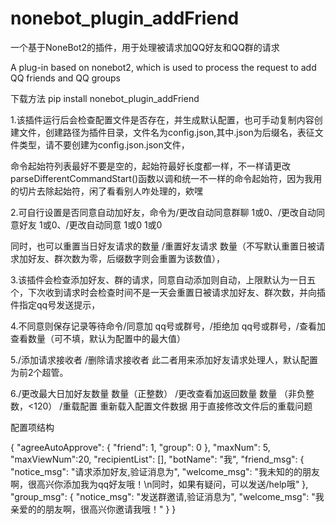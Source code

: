 # nonebot_plugin_addFriend
一个基于NoneBot2的插件，用于处理被请求加QQ好友和QQ群的请求


A plug-in based on nonebot2, which is used to process the request to add QQ friends and QQ groups


下载方法 pip install nonebot_plugin_addFriend

1.该插件运行后会检查配置文件是否存在，并生成默认配置，也可手动复制内容创建文件，创建路径为插件目录，文件名为config.json,其中.json为后缀名，表征文件类型，请不要创建为config.json.json文件，

命令起始符列表最好不要是空的，起始符最好长度都一样，不一样请更改parseDifferentCommandStart()函数以调和统一不一样的命令起始符，因为我用的切片去除起始符，闲了看看别人咋处理的，欸嘿

2.可自行设置是否同意自动加好友，命令为/更改自动同意群聊 1或0、/更改自动同意好友 1或0、/更改自动同意 1或0 1或0

同时，也可以重置当日好友请求的数量 /重置好友请求 数量（不写默认重置日被请求加好友、群次数为零，后缀数字则会重置为该数值），

3.该插件会检查添加好友、群的请求，同意自动添加则自动，上限默认为一日五个，下次收到请求时会检查时间不是一天会重置日被请求加好友、群次数，并向插件指定qq号发送提示，

4.不同意则保存记录等待命令/同意加 qq号或群号，/拒绝加 qq号或群号，/查看加 查看数量（可不填，默认为配置中的最大值）

5./添加请求接收者 /删除请求接收者 此二者用来添加好友请求处理人，默认配置为前2个超管。

6./更改最大日加好友数量 数量（正整数） /更改查看加返回数量 数量 （非负整数，<120）  /重载配置 重新载入配置文件数据 用于直接修改文件后的重载问题

配置项结构

{
    "agreeAutoApprove": { "friend": 1, "group": 0 },
    "maxNum": 5,
    "maxViewNum":20,
    "recipientList": [],
    "botName": "我",
    "friend_msg": {
        "notice_msg": "请求添加好友,验证消息为",
        "welcome_msg": "我未知的的朋友啊，很高兴你添加我为qq好友哦！\n同时，如果有疑问，可以发送/help哦"
    },
    "group_msg": {
        "notice_msg": "发送群邀请,验证消息为",
        "welcome_msg": "我亲爱的的朋友啊，很高兴你邀请我哦！"
    }
}

